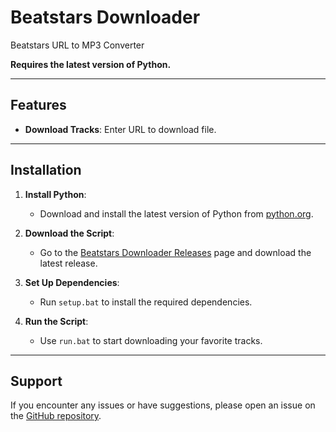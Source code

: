 # Beatstars Downloader

Beatstars URL to MP3 Converter

**Requires the latest version of Python.**

---

## Features

- **Download Tracks**: Enter URL to download file.

---

## Installation

1. **Install Python**:
   - Download and install the latest version of Python from [python.org](https://www.python.org/downloads/).

2. **Download the Script**:
   - Go to the [Beatstars Downloader Releases](https://github.com/okayah/beatstars-downloader/releases/latest/) page and download the latest release.

3. **Set Up Dependencies**:
   - Run `setup.bat` to install the required dependencies.

4. **Run the Script**:
   - Use `run.bat` to start downloading your favorite tracks.

---

## Support

If you encounter any issues or have suggestions, please open an issue on the [GitHub repository](https://github.com/okayah/beatstars-downloader/issues).
